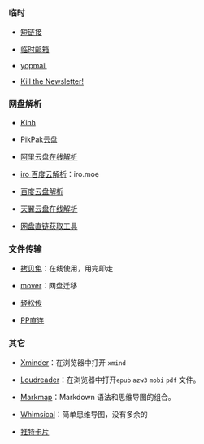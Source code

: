 ### 临时

- [短链接](http://gg.gg/)

- [临时邮箱](https://www.linshiyouxiang.net/)

- [yopmail](http://www.yopmail.com/zh/)

- [Kill the Newsletter!](https://kill-the-newsletter.com/)

### 网盘解析

- [Kinh](https://www.kinh.cc/)

- [PikPak云盘](https://pikpak.kinh.cc/)

- [阿里云盘在线解析](https://aly.kinh.cc/?Type=LinkParsing)

- [iro 百度云解析](https://pan.iro.moe/)：iro.moe

- [百度云盘解析](https://baidu.kinh.cc/?Type=LinkParsing)

- [天翼云盘在线解析](https://189.kinh.cc/?Type=LinkParsing)

- [网盘直链获取工具](https://link.gimhoy.com/)

### 文件传输

- [拷贝兔](https://cp.anyknew.com/)：在线使用，用完即走

- [mover](https://app.mover.io/)：网盘迁移

- [轻松传](https://easychuan.cn/)

- [PP直连](https://www.ppzhilian.com/)

### 其它

- [Xminder](https://xiaojuzi.fun/Xminder/edit.html)：在浏览器中打开 `xmind`

- [Loudreader](https://www.loudreader.com/)：在浏览器中打开`epub` `azw3` `mobi` `pdf` 文件。

- [Markmap](https://markmap.js.org/)：Markdown 语法和思维导图的组合。

- [Whimsical](https://whimsical.com/)：简单思维导图，没有多余的

- [推特卡片](https://poet.so/)

